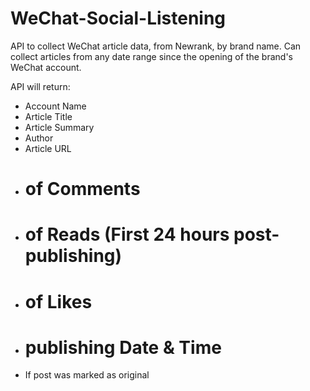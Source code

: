 # WeChat-Social-Listening

API to collect WeChat article data, from Newrank, by brand name. Can collect articles from any date range since the opening of the brand's WeChat account.

API will return: 

- Account Name 
- Article Title
- Article Summary
- Author
- Article URL
- # of Comments 
- # of Reads (First 24 hours post-publishing)
- # of Likes
- # publishing Date & Time 
- If post was marked as original 

